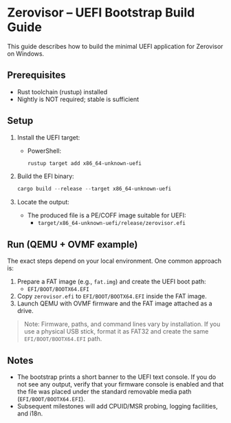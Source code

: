 # Zerovisor – UEFI Bootstrap Build Guide

This guide describes how to build the minimal UEFI application for Zerovisor on Windows.

## Prerequisites

- Rust toolchain (rustup) installed
- Nightly is NOT required; stable is sufficient

## Setup

1. Install the UEFI target:
   - PowerShell:
     ```powershell
     rustup target add x86_64-unknown-uefi
     ```

2. Build the EFI binary:
   ```powershell
   cargo build --release --target x86_64-unknown-uefi
   ```

3. Locate the output:
   - The produced file is a PE/COFF image suitable for UEFI:
     - `target/x86_64-unknown-uefi/release/zerovisor.efi`

## Run (QEMU + OVMF example)

The exact steps depend on your local environment. One common approach is:

1. Prepare a FAT image (e.g., `fat.img`) and create the UEFI boot path:
   - `EFI/BOOT/BOOTX64.EFI`
2. Copy `zerovisor.efi` to `EFI/BOOT/BOOTX64.EFI` inside the FAT image.
3. Launch QEMU with OVMF firmware and the FAT image attached as a drive.

> Note: Firmware, paths, and command lines vary by installation. If you use a physical USB stick, format it as FAT32 and create the same `EFI/BOOT/BOOTX64.EFI` path.

## Notes

- The bootstrap prints a short banner to the UEFI text console. If you do not see any output, verify that your firmware console is enabled and that the file was placed under the standard removable media path (`EFI/BOOT/BOOTX64.EFI`).
- Subsequent milestones will add CPUID/MSR probing, logging facilities, and i18n.


